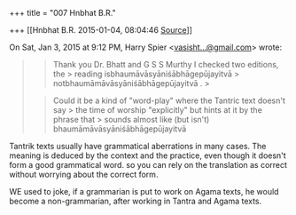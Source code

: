 +++
title = "007 Hnbhat B.R."

+++
[[Hnbhat B.R.	2015-01-04, 08:04:46 [Source](https://groups.google.com/g/samskrita/c/vw1l9FwgAOA)]]



On Sat, Jan 3, 2015 at 9:12 PM, Harry Spier \<[vasisht...@gmail.com]()\> wrote:  

> 
> > Thank you Dr. Bhatt and G S S Murthy I checked two editions, the > reading isbhaumāvāsyāniśābhāgepūjayitvā > notbhaumāmāvāsyāniśābhāgepūjayitvā . >
> 
> >   
> > 
> > 
> > Could it be a kind of "word-play" where the Tantric text doesn't say > the time of worship "explicitly" but hints at it by the phrase that > sounds almost like (but isn't) bhaumāmāvāsyāniśābhāgepūjayitvā  
> > 
> >   
> > 
> > 
> > 

  

Tantrik texts usually have grammatical aberrations in many cases. The meaning is deduced by the context and the practice, even though it doesn't form a good grammatical word. so you can rely on the translation as correct without worrying about the correct form.

  

WE used to joke, if a grammarian is put to work on Agama texts, he would become a non-grammarian, after working in Tantra and Agama texts.

  

  

  

  

